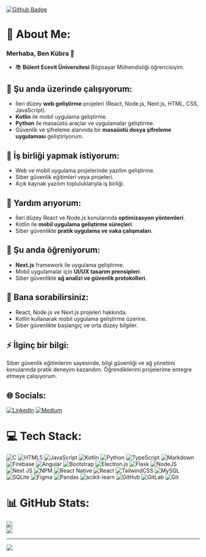 
[![Github Badge](https://img.shields.io/badge/-Github-000?style=quare&labelColor=000&logo=Github&logoColor=white&link=https://github.com/Kubrakara/KubraKara)](https://github.com/Kubrakara/KubraKara) 

# 💫 About Me:
### Merhaba, Ben Kübra 👋  
- 📚 **Bülent Ecevit Üniversitesi** Bilgisayar Mühendisliği öğrencisiyim.  

## 🔭 Şu anda üzerinde çalışıyorum:  
- İleri düzey **web geliştirme** projeleri (React, Node.js, Next.js, HTML, CSS, JavaScript).  
- **Kotlin** ile mobil uygulama geliştirme.  
- **Python** ile masaüstü araçlar ve uygulamalar geliştirme.  
- Güvenlik ve şifreleme alanında bir **masaüstü dosya şifreleme uygulaması** geliştiriyorum.  

## 👯 İş birliği yapmak istiyorum:  
- Web ve mobil uygulama projelerinde yazılım geliştirme.  
- Siber güvenlik eğitimleri veya projeleri.  
- Açık kaynak yazılım topluluklarıyla iş birliği.  

## 🤝 Yardım arıyorum:  
- İleri düzey React ve Node.js konularında **optimizasyon yöntemleri**.  
- Kotlin ile **mobil uygulama geliştirme süreçleri**.  
- Siber güvenlikte **pratik uygulama ve vaka çalışmaları**.  

## 🌱 Şu anda öğreniyorum:  
- **Next.js** framework ile uygulama geliştirme.  
- Mobil uygulamalar için **UI/UX tasarım prensipleri**.  
- Siber güvenlikte **ağ analizi ve güvenlik protokolleri**.  

## 💬 Bana sorabilirsiniz:  
- React, Node.js ve Next.js projeleri hakkında.  
- Kotlin kullanarak mobil uygulama geliştirme üzerine.  
- Siber güvenlikte başlangıç ve orta düzey bilgiler.  

## ⚡ İlginç bir bilgi:  
Siber güvenlik eğitimlerim sayesinde, bilgi güvenliği ve ağ yönetimi konularında pratik deneyim kazandım. Öğrendiklerimi projelerime entegre etmeye çalışıyorum.  



## 🌐 Socials:
[![LinkedIn](https://img.shields.io/badge/LinkedIn-%230077B5.svg?logo=linkedin&logoColor=white)](https://linkedin.com/in/https://www.linkedin.com/in/k%C3%BCbra-kara-394850/) [![Medium](https://img.shields.io/badge/Medium-12100E?logo=medium&logoColor=white)](https://medium.com/@https://medium.com/@kubra26kara) 

# 💻 Tech Stack:
![C](https://img.shields.io/badge/c-%2300599C.svg?style=for-the-badge&logo=c&logoColor=white) ![HTML5](https://img.shields.io/badge/html5-%23E34F26.svg?style=for-the-badge&logo=html5&logoColor=white) ![JavaScript](https://img.shields.io/badge/javascript-%23323330.svg?style=for-the-badge&logo=javascript&logoColor=%23F7DF1E) ![Kotlin](https://img.shields.io/badge/kotlin-%237F52FF.svg?style=for-the-badge&logo=kotlin&logoColor=white) ![Python](https://img.shields.io/badge/python-3670A0?style=for-the-badge&logo=python&logoColor=ffdd54) ![TypeScript](https://img.shields.io/badge/typescript-%23007ACC.svg?style=for-the-badge&logo=typescript&logoColor=white) ![Markdown](https://img.shields.io/badge/markdown-%23000000.svg?style=for-the-badge&logo=markdown&logoColor=white) ![Firebase](https://img.shields.io/badge/firebase-%23039BE5.svg?style=for-the-badge&logo=firebase) ![Angular](https://img.shields.io/badge/angular-%23DD0031.svg?style=for-the-badge&logo=angular&logoColor=white) ![Bootstrap](https://img.shields.io/badge/bootstrap-%238511FA.svg?style=for-the-badge&logo=bootstrap&logoColor=white) ![Electron.js](https://img.shields.io/badge/Electron-191970?style=for-the-badge&logo=Electron&logoColor=white) ![Flask](https://img.shields.io/badge/flask-%23000.svg?style=for-the-badge&logo=flask&logoColor=white) ![NodeJS](https://img.shields.io/badge/node.js-6DA55F?style=for-the-badge&logo=node.js&logoColor=white) ![Next JS](https://img.shields.io/badge/Next-black?style=for-the-badge&logo=next.js&logoColor=white) ![NPM](https://img.shields.io/badge/NPM-%23CB3837.svg?style=for-the-badge&logo=npm&logoColor=white) ![React Native](https://img.shields.io/badge/react_native-%2320232a.svg?style=for-the-badge&logo=react&logoColor=%2361DAFB) ![React](https://img.shields.io/badge/react-%2320232a.svg?style=for-the-badge&logo=react&logoColor=%2361DAFB) ![TailwindCSS](https://img.shields.io/badge/tailwindcss-%2338B2AC.svg?style=for-the-badge&logo=tailwind-css&logoColor=white) ![MySQL](https://img.shields.io/badge/mysql-4479A1.svg?style=for-the-badge&logo=mysql&logoColor=white) ![SQLite](https://img.shields.io/badge/sqlite-%2307405e.svg?style=for-the-badge&logo=sqlite&logoColor=white) ![Figma](https://img.shields.io/badge/figma-%23F24E1E.svg?style=for-the-badge&logo=figma&logoColor=white) ![Pandas](https://img.shields.io/badge/pandas-%23150458.svg?style=for-the-badge&logo=pandas&logoColor=white) ![scikit-learn](https://img.shields.io/badge/scikit--learn-%23F7931E.svg?style=for-the-badge&logo=scikit-learn&logoColor=white) ![GitHub](https://img.shields.io/badge/github-%23121011.svg?style=for-the-badge&logo=github&logoColor=white) ![GitLab](https://img.shields.io/badge/gitlab-%23181717.svg?style=for-the-badge&logo=gitlab&logoColor=white) ![Git](https://img.shields.io/badge/git-%23F05033.svg?style=for-the-badge&logo=git&logoColor=white)
# 📊 GitHub Stats:
![](https://github-readme-streak-stats.herokuapp.com/?user=Kubrakara&theme=gruvbox&hide_border=false)<br/>
![](https://github-readme-stats.vercel.app/api/top-langs/?username=Kubrakara&theme=gruvbox&hide_border=false&include_all_commits=true&count_private=true&layout=compact)

---
[![](https://visitcount.itsvg.in/api?id=Kubrakara&icon=0&color=0)](https://visitcount.itsvg.in)

<!-- Proudly created with GPRM ( https://gprm.itsvg.in ) -->



